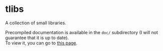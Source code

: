 # tlibs
A collection of small libraries.

Precompiled documentation is available in the `doc/` subdirectory
(I will not guarantee that it is up to date).\
To view it, you can go to [this page](https://htmlpreview.github.io/?https://github.com/T0mstone/tlibs/doc/bi_result/index.html).